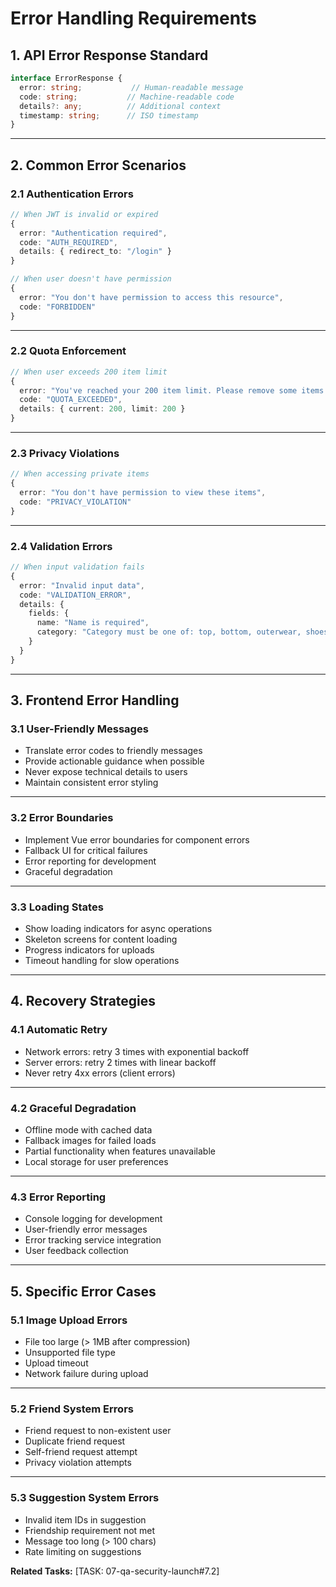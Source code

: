 # Error Handling Requirements

## 1. API Error Response Standard

```typescript
interface ErrorResponse {
  error: string;           // Human-readable message
  code: string;           // Machine-readable code
  details?: any;          // Additional context
  timestamp: string;      // ISO timestamp
}
```

---

## 2. Common Error Scenarios

### 2.1 Authentication Errors

```typescript
// When JWT is invalid or expired
{
  error: "Authentication required",
  code: "AUTH_REQUIRED",
  details: { redirect_to: "/login" }
}

// When user doesn't have permission
{
  error: "You don't have permission to access this resource",
  code: "FORBIDDEN"
}
```

---

### 2.2 Quota Enforcement

```typescript
// When user exceeds 200 item limit
{
  error: "You've reached your 200 item limit. Please remove some items to add new ones.",
  code: "QUOTA_EXCEEDED",
  details: { current: 200, limit: 200 }
}
```

---

### 2.3 Privacy Violations

```typescript
// When accessing private items
{
  error: "You don't have permission to view these items",
  code: "PRIVACY_VIOLATION"
}
```

---

### 2.4 Validation Errors

```typescript
// When input validation fails
{
  error: "Invalid input data",
  code: "VALIDATION_ERROR",
  details: {
    fields: {
      name: "Name is required",
      category: "Category must be one of: top, bottom, outerwear, shoes, accessory"
    }
  }
}
```

---

## 3. Frontend Error Handling

### 3.1 User-Friendly Messages

- Translate error codes to friendly messages
- Provide actionable guidance when possible
- Never expose technical details to users
- Maintain consistent error styling

---

### 3.2 Error Boundaries

- Implement Vue error boundaries for component errors
- Fallback UI for critical failures
- Error reporting for development
- Graceful degradation

---

### 3.3 Loading States

- Show loading indicators for async operations
- Skeleton screens for content loading
- Progress indicators for uploads
- Timeout handling for slow operations

---

## 4. Recovery Strategies

### 4.1 Automatic Retry

- Network errors: retry 3 times with exponential backoff
- Server errors: retry 2 times with linear backoff
- Never retry 4xx errors (client errors)

---

### 4.2 Graceful Degradation

- Offline mode with cached data
- Fallback images for failed loads
- Partial functionality when features unavailable
- Local storage for user preferences

---

### 4.3 Error Reporting

- Console logging for development
- User-friendly error messages
- Error tracking service integration
- User feedback collection

---

## 5. Specific Error Cases

### 5.1 Image Upload Errors

- File too large (> 1MB after compression)
- Unsupported file type
- Upload timeout
- Network failure during upload

---

### 5.2 Friend System Errors

- Friend request to non-existent user
- Duplicate friend request
- Self-friend request attempt
- Privacy violation attempts

---

### 5.3 Suggestion System Errors

- Invalid item IDs in suggestion
- Friendship requirement not met
- Message too long (> 100 chars)
- Rate limiting on suggestions

**Related Tasks:** [TASK: 07-qa-security-launch#7.2]
